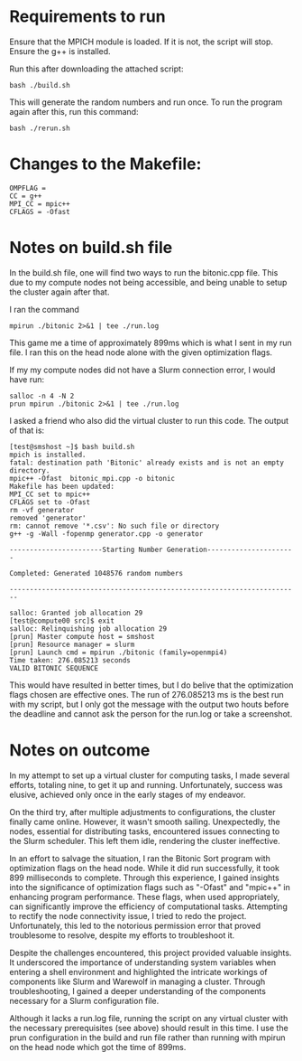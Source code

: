 # Requirements to run

Ensure that the MPICH module is loaded. If it is not, the script will stop.
Ensure the g++ is installed.

Run this after downloading the attached script:
```
bash ./build.sh
```
This will generate the random numbers and run once.
To run the program again after this, run this command:
```
bash ./rerun.sh
```

# Changes to the Makefile:

```
OMPFLAG = 
CC = g++
MPI_CC = mpic++
CFLAGS = -Ofast
```

# Notes on build.sh file

In the build.sh file, one will find two ways to run the bitonic.cpp file. This due to my compute nodes not being accessible, and being unable to setup the cluster again after that.

I ran the command
```
mpirun ./bitonic 2>&1 | tee ./run.log
```
This game me a time of approximately 899ms which is what I sent in my run file. I ran this on the head node alone with the given optimization flags.

If my my compute nodes did not have  a Slurm connection error, I would have run:
```
salloc -n 4 -N 2 
prun mpirun ./bitonic 2>&1 | tee ./run.log
```
I asked a friend who also did the virtual cluster to run this code. The output of that is:
```
[test@smshost ~]$ bash build.sh 
mpich is installed.
fatal: destination path 'Bitonic' already exists and is not an empty directory.
mpic++ -Ofast  bitonic_mpi.cpp -o bitonic
Makefile has been updated:
MPI_CC set to mpic++
CFLAGS set to -Ofast
rm -vf generator
removed 'generator'
rm: cannot remove '*.csv': No such file or directory
g++ -g -Wall -fopenmp generator.cpp -o generator

-----------------------Starting Number Generation----------------------

Completed: Generated 1048576 random numbers

------------------------------------------------------------------------

salloc: Granted job allocation 29
[test@compute00 src]$ exit
salloc: Relinquishing job allocation 29
[prun] Master compute host = smshost
[prun] Resource manager = slurm
[prun] Launch cmd = mpirun ./bitonic (family=openmpi4)
Time taken: 276.085213 seconds
VALID BITONIC SEQUENCE
```

This would have resulted in better times, but I do belive that the optimization flags chosen are effective ones. The run of 276.085213 ms is the best run with my script, but I only got the message with the output two houts before the deadline and cannot ask the person for the run.log or take a screenshot.

# Notes on outcome

In my attempt to set up a virtual cluster for computing tasks, I made several efforts, totaling nine, to get it up and running. Unfortunately, success was elusive, achieved only once in the early stages of my endeavor.

On the third try, after multiple adjustments to configurations, the cluster finally came online. However, it wasn't smooth sailing. Unexpectedly, the nodes, essential for distributing tasks, encountered issues connecting to the Slurm scheduler. This left them idle, rendering the cluster ineffective.

In an effort to salvage the situation, I ran the Bitonic Sort program with optimization flags on the head node. While it did run successfully, it took 899 milliseconds to complete. Through this experience, I gained insights into the significance of optimization flags such as "-Ofast" and "mpic++" in enhancing program performance. These flags, when used appropriately, can significantly improve the efficiency of computational tasks.
Attempting to rectify the node connectivity issue, I tried to redo the project. Unfortunately, this led to the notorious permission error that proved troublesome to resolve, despite my efforts to troubleshoot it.

Despite the challenges encountered, this project provided valuable insights. It underscored the importance of understanding system variables when entering a shell environment and highlighted the intricate workings of components like Slurm and Warewolf in managing a cluster. Through troubleshooting, I gained a deeper understanding of the components necessary for a Slurm configuration file.

Although it lacks a run.log file, running the script on any virtual cluster with the necessary prerequisites (see above) should result in this time. I use the prun configuration in the build and run file rather than running with mpirun on the head node which got the time of 899ms.
